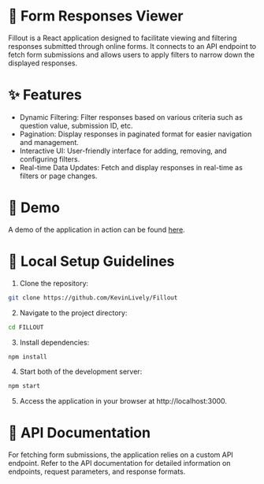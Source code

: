 # 📸 Form Responses Viewer

Fillout is a React application designed to facilitate viewing and filtering responses submitted through online forms. It connects to an API endpoint to fetch form submissions and allows users to apply filters to narrow down the displayed responses.

# ✨ Features

- Dynamic Filtering: Filter responses based on various criteria such as question value, submission ID, etc.
- Pagination: Display responses in paginated format for easier navigation and management.
- Interactive UI: User-friendly interface for adding, removing, and configuring filters.
- Real-time Data Updates: Fetch and display responses in real-time as filters or page changes.

# 🎥 Demo

A demo of the application in action can be found [here](https://example.com).

# 🔧 Local Setup Guidelines

1. Clone the repository:

```bash
git clone https://github.com/KevinLively/Fillout
```

2. Navigate to the project directory:

```bash
cd FILLOUT
```

3. Install dependencies:

```bash
npm install
```

4. Start both of the development server:

```bash
npm start
```

5. Access the application in your browser at http://localhost:3000.

# 📘 API Documentation

For fetching form submissions, the application relies on a custom API endpoint. Refer to the API documentation for detailed information on endpoints, request parameters, and response formats.